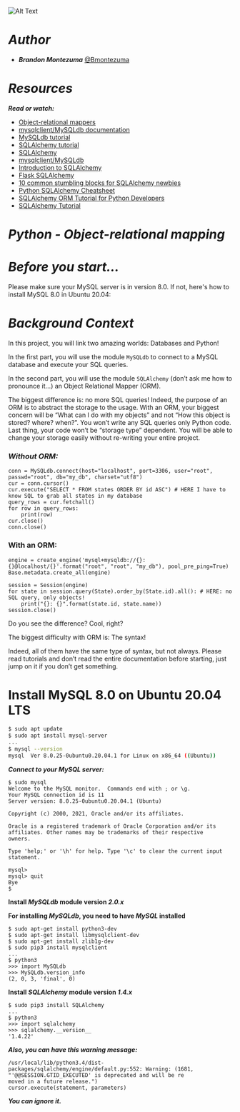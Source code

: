![Alt Text](https://media.giphy.com/media/npszbmF6GwHSw/giphy.gif)


# ***Author***

- ***Brandon Montezuma*** [@Bmontezuma](https://github.com/Bmontezuma)

# ***Resources***
***Read or watch:***
-   [Object-relational mappers](https://www.fullstackpython.com/object-relational-mappers-orms.html)
-   [mysqlclient/MySQLdb documentation ](https://mysqlclient.readthedocs.io/)
-   [MySQLdb tutorial](https://www.mikusa.com/python-mysql-docs/index.html)
-   [SQLAlchemy tutorial](https://docs.sqlalchemy.org/en/13/orm/tutorial.html)
-   [SQLAlchemy](https://docs.sqlalchemy.org/en/13/)
-   [mysqlclient/MySQLdb](https://github.com/PyMySQL/mysqlclient)
-   [Introduction to SQLAlchemy](https://www.youtube.com/watch?v=woKYyhLCcnU)
-   [Flask SQLAlchemy](https://www.youtube.com/playlist?list=PLXmMXHVSvS-BlLA5beNJojJLlpE0PJgCW)
-   [10 common stumbling blocks for SQLAlchemy newbies](https://alextechrants.blogspot.com/2013/11/10-common-stumbling-blocks-for.html)
-   [Python SQLAlchemy Cheatsheet](https://www.pythonsheets.com/notes/python-sqlalchemy.html)
-   [SQLAlchemy ORM Tutorial for Python Developers](https://auth0.com/blog/sqlalchemy-orm-tutorial-for-python-developers/)
-   [SQLAlchemy Tutorial](https://overiq.com/sqlalchemy-101/)

# ***Python - Object-relational mapping***
***Before you start…***
==================

Please make sure your MySQL server is in version 8.0. If not, here's how to install MySQL 8.0 in Ubuntu 20.04:

***Background Context***
===================

In this project, you will link two amazing worlds: Databases and Python!

In the first part, you will use the module `MySQLdb` to connect to a MySQL database and execute your SQL queries.

In the second part, you will use the module `SQLAlchemy` (don’t ask me how to pronounce it…) an Object Relational Mapper (ORM).

The biggest difference is: no more SQL queries! Indeed, the purpose of an ORM is to abstract the storage to the usage. With an ORM, your biggest concern will be “What can I do with my objects” and not “How this object is stored? where? when?”. You won’t write any SQL queries only Python code. Last thing, your code won’t be “storage type” dependent. You will be able to change your storage easily without re-writing your entire project.

### ***Without ORM:***

```
conn = MySQLdb.connect(host="localhost", port=3306, user="root", passwd="root", db="my_db", charset="utf8")
cur = conn.cursor()
cur.execute("SELECT * FROM states ORDER BY id ASC") # HERE I have to know SQL to grab all states in my database
query_rows = cur.fetchall()
for row in query_rows:
    print(row)
cur.close()
conn.close()
```

### With an ORM:

```
engine = create_engine('mysql+mysqldb://{}:{}@localhost/{}'.format("root", "root", "my_db"), pool_pre_ping=True)
Base.metadata.create_all(engine)

session = Session(engine)
for state in session.query(State).order_by(State.id).all(): # HERE: no SQL query, only objects!
    print("{}: {}".format(state.id, state.name))
session.close()

```

Do you see the difference? Cool, right?

The biggest difficulty with ORM is: The syntax!

Indeed, all of them have the same type of syntax, but not always. Please read tutorials and don’t read the entire documentation before starting, just jump on it if you don’t get something.


Install MySQL 8.0 on Ubuntu 20.04 LTS
=======================================

```bash
$ sudo apt update
$ sudo apt install mysql-server
...
$ mysql --version
mysql  Ver 8.0.25-0ubuntu0.20.04.1 for Linux on x86_64 ((Ubuntu))
```
***Connect to your MySQL server:***
```
$ sudo mysql
Welcome to the MySQL monitor.  Commands end with ; or \g.
Your MySQL connection id is 11
Server version: 8.0.25-0ubuntu0.20.04.1 (Ubuntu)

Copyright (c) 2000, 2021, Oracle and/or its affiliates.

Oracle is a registered trademark of Oracle Corporation and/or its
affiliates. Other names may be trademarks of their respective
owners.

Type 'help;' or '\h' for help. Type '\c' to clear the current input statement.

mysql>
mysql> quit
Bye
$
```
**Install ***MySQLdb*** module version ***2.0.x*****

**For installing ***MySQLdb***, you need to have ***MySQL*** installed**

```
$ sudo apt-get install python3-dev
$ sudo apt-get install libmysqlclient-dev
$ sudo apt-get install zlib1g-dev
$ sudo pip3 install mysqlclient
...
$ python3
>>> import MySQLdb
>>> MySQLdb.version_info 
(2, 0, 3, 'final', 0)
```
**Install ***SQLAlchemy*** module version ***1.4.x*****

```
$ sudo pip3 install SQLAlchemy
...
$ python3
>>> import sqlalchemy
>>> sqlalchemy.__version__ 
'1.4.22'
```
***Also, you can have this warning message:***
```
/usr/local/lib/python3.4/dist-packages/sqlalchemy/engine/default.py:552: Warning: (1681, "'@@SESSION.GTID_EXECUTED' is deprecated and will be re
moved in a future release.")                                                                                                                    
cursor.execute(statement, parameters)  
```
***You can ignore it.***

